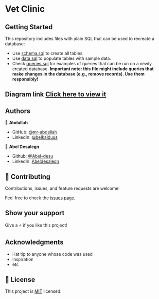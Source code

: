 # Vet Clinic

## Getting Started

This repository includes files with plain SQL that can be used to recreate a database:

- Use [schema.sql](./schema.sql) to create all tables.
- Use [data.sql](./data.sql) to populate tables with sample data.
- Check [queries.sql](./queries.sql) for examples of queries that can be run on a newly created database. **Important note: this file might include queries that make changes in the database (e.g., remove records). Use them responsibly!**


## Diagram link [Click here to view it](https://lucid.app/lucidchart/7114bae8-4562-45f3-bec9-58fc4088e8df/edit?viewport_loc=-89%2C242%2C2720%2C1186%2C0_0&invitationId=inv_f826d7a3-0191-43e5-9ead-58350c09c577#)


## Authors

👤 **Abdullah**

- GitHub: [@mr-abdellah](https://github.com/mr-abdellah)
- LinkedIn: [@belkaiduus](https://www.linkedin.com/in/belkaidus/)

👤 **Abel Desalegn**
-  Github: [@Abel-desu](https://github.com/Abel-desu)
- LinkedIn: [Abeldesalegn](https://www.linkedin.com/in/abel-desalegn)

## 🤝 Contributing

Contributions, issues, and feature requests are welcome!

Feel free to check the [issues page](../../issues/).

## Show your support

Give a ⭐️ if you like this project!

## Acknowledgments

- Hat tip to anyone whose code was used
- Inspiration
- etc

## 📝 License

This project is [MIT](./MIT.md) licensed.
